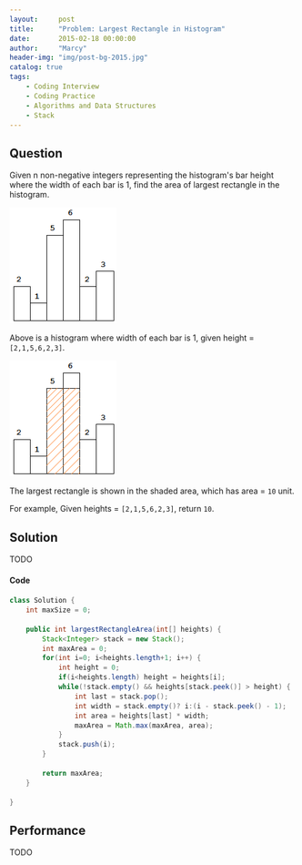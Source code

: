 ```yaml
---
layout:     post
title:      "Problem: Largest Rectangle in Histogram"
date:       2015-02-18 00:00:00
author:     "Marcy"
header-img: "img/post-bg-2015.jpg"
catalog: true
tags:
    - Coding Interview
    - Coding Practice
    - Algorithms and Data Structures
    - Stack
---
```


## Question

Given n non-negative integers representing the histogram's bar height where the width of each bar is 1, find the area of largest rectangle in the histogram.

![](/img/posts/dsa/histogram.png)

Above is a histogram where width of each bar is 1, given height = `[2,1,5,6,2,3]`.

![](/img/posts/dsa/histogram_area.png)

The largest rectangle is shown in the shaded area, which has area = `10` unit.

For example,
Given heights = `[2,1,5,6,2,3]`,
return `10`.

## Solution
TODO

#### Code
```java
class Solution {
    int maxSize = 0;
    
    public int largestRectangleArea(int[] heights) {
        Stack<Integer> stack = new Stack();
        int maxArea = 0;
        for(int i=0; i<heights.length+1; i++) {
            int height = 0;
            if(i<heights.length) height = heights[i];
            while(!stack.empty() && heights[stack.peek()] > height) {
                int last = stack.pop();
                int width = stack.empty()? i:(i - stack.peek() - 1);
                int area = heights[last] * width;
                maxArea = Math.max(maxArea, area);
            }
            stack.push(i);
        }
        
        return maxArea;
    }
    
}
```

## Performance
TODO